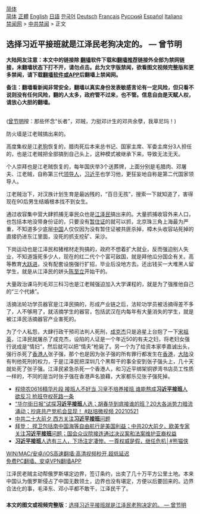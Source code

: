  <!-- 面包屑导航 --> <div class="breadcrumb"><!-- GTranslate: https://gtranslate.io/ -->  <div class="switcher notranslate">  <div class="selected">  <a href="#" onclick="return false;"> 简体</a>  </div>  <div class="option">  <a href="https://www.bannedbook.org" onclick="doGTranslate('zh-CN|zh-CN');jQuery('div.switcher div.selected a').html(jQuery(this).html());return false;" title="简体中文" class="nturl selected"> 简体</a>  <a href="https://www.bannedbook.org/zh-tw/" onclick="doGTranslate('zh-CN|zh-TW');jQuery('div.switcher div.selected a').html(jQuery(this).html());return false;" title="繁體中文" class="nturl"> 正體</a>  <a href="https://www.bannedbook.org/en/" onclick="doGTranslate('zh-CN|en');jQuery('div.switcher div.selected a').html(jQuery(this).html());return false;" title="English" class="nturl"> English</a>  <a href="https://www.bannedbook.org/ja/" onclick="doGTranslate('zh-CN|ja');jQuery('div.switcher div.selected a').html(jQuery(this).html());return false;" title="日本語" class="nturl"> 日語</a>  <a href="https://www.bannedbook.org/ko/" onclick="doGTranslate('zh-CN|ko');jQuery('div.switcher div.selected a').html(jQuery(this).html());return false;" title="한국어" class="nturl"> 한국어</a>  <a href="https://www.bannedbook.org/de/" onclick="doGTranslate('zh-CN|de');jQuery('div.switcher div.selected a').html(jQuery(this).html());return false;" title="Deutsch" class="nturl"> Deutsch</a>  <a href="https://www.bannedbook.org/fr/" onclick="doGTranslate('zh-CN|fr');jQuery('div.switcher div.selected a').html(jQuery(this).html());return false;" title="Français" class="nturl"> Français</a>  <a href="https://www.bannedbook.org/ru/" onclick="doGTranslate('zh-CN|ru');jQuery('div.switcher div.selected a').html(jQuery(this).html());return false;" title="Русский" class="nturl"> Русский</a>  <a href="https://www.bannedbook.org/es/" onclick="doGTranslate('zh-CN|es');jQuery('div.switcher div.selected a').html(jQuery(this).html());return false;" title="Español" class="nturl"> Español</a>  <a href="https://www.bannedbook.org/it/" onclick="doGTranslate('zh-CN|it');jQuery('div.switcher div.selected a').html(jQuery(this).html());return false;" title="Italiano" class="nturl"> Italiano</a>  </div>  </div>      <div class='breadcrumb-sub'><!-- Breadcrumb NavXT 6.3.0 --> <a href="https://www.bannedbook.org/" class="home">禁闻网</a> &gt; <a href="https://www.bannedbook.org/bnews/cbnews/" class="category">中共禁闻</a> &gt; 正文</div></div><h2>选择习近平接班就是江泽民老狗决定的。 — 曾节明</h2> <p class="notice"><b>大陆网友注意：本文中的链接除 <a href="https://github.com/bannedbook/fanqiang" >翻墙</a>软件下载和<a href="https://github.com/killgcd/justmysocks/blob/master/README.md">翻墙推荐</a>链接外全部为禁网链接，未翻墙状态下打不开，请勿点击。此为文字版禁闻，欲看图文视频完整版和更多禁闻，请下载<a href="https://github.com/bannedbook/fanqiang">翻墙软件或APP</a>后翻墙上禁闻网。</p><p>备注：翻墙看新闻非常安全，翻墙以真实身份发表敏感言论有一定风险，但只看不说则没有任何风险，翻的人太多，政府管不过来，也不管。信息自由是天赋人权，请放心大胆的翻墙。</b></p>  <div class="entry"> <p><br /> (<a href="https://www.bannedbook.org/bnews/tag/%e6%9b%be%e8%8a%82%e6%98%8e/" class="st_tag internal_tag" rel="tag" title="标签 曾节明 下的日志">曾节明</a>按：那些怀念“长者”，邓贼，力挺邓计生的邓共余孽，我草尼玛！)</p> <p>防火墙是江老贼搞出来的。</p> <p>高度集权是江<a href="https://www.bannedbook.org/bnews/tag/%e8%80%81%e7%8b%97/" class="st_tag internal_tag" rel="tag" title="标签 老狗 下的日志">老狗</a>恢复的，腊肉死后本来总书记、国家主席、军委主席分3人担任的，也是江老贼把全部搞到自己头上，这种模式被继承下来，导致无法无天。</p>  <p>个人崇拜也是江老贼恢复的，每年国庆举3个送葬牌，上面分别是毛腊肉、邓屠夫、江老贼，自称第三代<a href="https://www.bannedbook.org/bnews/tag/%E9%A2%86%E5%AF%BC%E4%BA%BA/" class="st_tag internal_tag" rel="tag" title="标签 领导人 下的日志">领导人</a>，<a href="https://www.bannedbook.org/bnews/tag/%e4%b9%a0%e8%bf%91%e5%b9%b3/" class="st_tag internal_tag" rel="tag" title="标签 习近平 下的日志">习近平</a>也学习他，更狂妄地自称是第二代国家领导人。</p> <p>江老贼治下，对汉族计划生育是最凶残的，“百日无孩”，搜索一下就知道了，害得现在90后男生结婚根本找不到女生。</p> <p>通过收容集中营大肆抓捕无辜民众也是<a href="https://www.bannedbook.org/bnews/tag/%e6%b1%9f%e6%b3%bd%e6%b0%91/" class="st_tag internal_tag" rel="tag" title="标签 江泽民 下的日志">江泽民</a>搞出来的。大量抓捕收容外来人口，也包括本地没带身份证的，只要没有<a href="https://www.bannedbook.org/bnews/tag/%E6%9A%82%E4%BD%8F%E8%AF%81/" class="st_tag internal_tag" rel="tag" title="标签 暂住证 下的日志">暂住证</a>的就可以抓，北京珠三角上海最为严重，不知道多少底层<span class='wp_keywordlink_affiliate'><a href="https://www.bannedbook.org/" title="中国" target="_blank">中国</a></span>人仅仅因为没有暂住证被共匪杀掉，樟木头收容站死掉的直接扔进东江里面，没死的抓支挖矿、采沙。</p>  <p>下岗运动也是江泽民和猪棺材走狗搞的，政府不想着扩大就业，反而强迫别人失业，不知道饿死多少人，现在的红二代个个富可敌国，就是拜他瓜分国企有关。高等教育<span class='wp_keywordlink'><a href="https://www.bannedbook.org/forum2/topic242.html" title="大跃进亲历记" target="_blank">大跃进</a></span>，没有配套设施强行扩招，毕业后没地方去。还出钱买一大堆黑人留学生，就是从江泽民的姘头<span class='wp_keywordlink'><a href="https://www.bannedbook.org/forum2/topic2345.html" title="《陈至立：江泽民最铁的女人》" target="_blank">陈至立</a></span>开始干的。</p> <p>大量政治课马列毛邓三科习也是江老贼强迫加入大学课程的，就是为了强推他自己的“三个代婊”。</p> <p>活摘法轮功学员器官是江泽民搞的，形成产业链之后，法轮功学员被活摘得差不多了，人不够用了，就活摘学生的器官，包括武汉在内每年有大量消失的学生，就是被江泽民活摘器官产业害死的。</p>  <p>为了个人私怨，大肆行政干预司法判人死刑，<a href="https://www.bannedbook.org/bnews/tag/%e6%88%90%e5%85%8b%e6%9d%b0/" class="st_tag internal_tag" rel="tag" title="标签 成克杰 下的日志">成克杰</a>只是追星上台抱了一下<span class='wp_keywordlink'><a href="https://www.bannedbook.org/forum2/topic2330.html" title="《国母宋祖英》" target="_blank">宋祖英</a></span>，江泽民就屠杀了成克杰，设陷的人证是一个年近50的有夫之妇，将老妇女强行说成是“情妇”，然后就可以把“情夫”枪毙了。另一个为了给资本家李嘉诚出头，强行杀死了<a href="https://www.bannedbook.org/bnews/tag/%E9%A6%99%E6%B8%AF%E4%BA%BA/" class="st_tag internal_tag" rel="tag" title="标签 香港人 下的日志">香港人</a>张子强，那个也是因为张子强的所有罪行都发生在<a href="https://www.bannedbook.org/bnews/tag/%e9%a6%99%e6%b8%af/" class="st_tag internal_tag" rel="tag" title="标签 香港 下的日志">香港</a>，<span class='wp_keywordlink_affiliate'><a href="https://www.bannedbook.org/" title="大陆" target="_blank">大陆</a></span>没有判他死刑的权力，于是江泽民把深圳几个黑帮干的事全安到张子强头上，几十天就处死了张子强。江泽民紧急杀死一个香港人，和习近平绑架铜锣湾书店员工性质一样的，不同的是当时张子强在香港声名狼藉，大家都乐见张子强死掉。</p> <ul class='op-related-articles' title='相关阅读'> <li><a href='https://www.bannedbook.org/bnews/bannedvideo/20210621/1571072.html' target='_blank'>程晓农0616精华片段  接班人不好当 习皇不培养接班 谁能熬成<b>习近平接班</b>人  欲反习 抢班夺权死路一条</a></li> <li><a href='https://www.bannedbook.org/bnews/bannedvideo/20210521/1551193.html' target='_blank'>“华尔街日报”试探<b>习近平接班</b>人选；胡春华到底接谁的班？20大各派势力暗流涌动；抄底共产党机会显现！ #赵培微视频 20210521</a></li> <li><a href='https://www.bannedbook.org/bnews/headline/20210521/1550744.html' target='_blank'>中共二十大前夕 西方关注<b>习近平接班</b>问题</a></li> <li><a href='https://www.bannedbook.org/bnews/worldnews/usa/20210520/1550047.html' target='_blank'>拜登： 捍卫包括南中国海等自由航行是美国利益；中共20大前夕，欧美专家关注<b>习近平接班</b>问题；国会众议院接连通过决议案和法案维护亚裔权益</a></li> <li><a href='https://www.bannedbook.org/bnews/comments/20210513/1545513.html' target='_blank'><b>习近平接班</b>人选有三人，下场注定凄惨。一尊权威是假，继任危机│#熊猫侠</a></li> </ul> <p class="texttj"> <a href="https://github.com/bannedbook/fanqiang/wiki/V2ray%E6%9C%BA%E5%9C%BA" target="_blank">WIN/MAC/安卓/iOS高速翻墙:高清视频秒开,超低延迟</a><br/> <a href="https://github.com/bannedbook/fanqiang/wiki/%E7%A6%81%E9%97%BB%E7%BD%91%E5%AE%89%E5%8D%93%E7%BF%BB%E5%A2%99%E6%96%B0%E9%97%BBAPP" target="_blank">免费PC翻墙、安卓VPN翻墙APP</a></p><p>江泽民老贼主动帮俄罗斯堪定边界，签订条约，出卖了几十万平方公里土地。本来中国认为俄罗斯侵占了中国无数领土，边界也没有堪定，方便以后要回来的。边界合法化的事，毛泽东、邓小平都不敢干，江泽民干了。</p> <a name='sharetosocial'></a>  <div style="margin-bottom:5px;padding-bottom:5px;clear:both"> <div id="archive-pix-1" class="banner-ads"> <!-- AuctionX Display platform tag START --> <div id="26318x728x90x621x_ADSLOT2" clicktrack="%%CLICK_URL_ESC%%"></div> <!-- AuctionX Display platform tag END --> </div> <div id="archive-pix-2" class="banner-ads"> <!-- AuctionX Display platform tag START --> <div id="26315x300x250x621x_ADSLOT2" clicktrack="%%CLICK_URL_ESC%%"></div> <!-- AuctionX Display platform tag END --> </div> </div>  <div id="archive-pix-1" class="banner-ads"> <!-- AuctionX Display platform tag START --> <div id="26318x728x90x621x_ADSLOT3" clicktrack="%%CLICK_URL_ESC%%"></div> <!-- AuctionX Display platform tag END --> </div> <div><b>本文的图文或视频完整版</b>：<a href='https://www.bannedbook.org/bnews/comments/20210723/1592599.html'>选择习近平接班就是江泽民老狗决定的。 — 曾节明</a></div>  </div><!--END ENTRY--> 